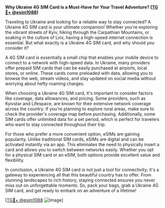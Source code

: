 **Why Ukraine 4G SIM Card is a Must-Have for Your Travel Adventure? [[TG💪+ @esim1088](https://t.me/s/esim1088)]**

Traveling to Ukraine and looking for a reliable way to stay connected? A Ukraine 4G SIM card is your ultimate companion! Whether you're exploring the vibrant streets of Kyiv, hiking through the Carpathian Mountains, or soaking in the culture of Lviv, having a high-speed internet connection is essential. But what exactly is a Ukraine 4G SIM card, and why should you consider it?

A 4G SIM card is essentially a small chip that enables your mobile device to connect to a network with high-speed data. In Ukraine, many providers offer prepaid SIM cards that can be easily purchased at airports, local stores, or online. These cards come preloaded with data, allowing you to browse the web, stream videos, and stay updated on social media without worrying about hefty roaming charges.

When choosing a Ukraine 4G SIM card, it's important to consider factors like coverage, data allowances, and pricing. Some providers, such as Kyivstar and Lifespace, are known for their extensive network coverage across the country. If you're planning to explore rural areas, make sure to check the provider's coverage map before purchasing. Additionally, some SIM cards offer unlimited data for a set period, which is perfect for travelers who want to stay connected throughout their trip.

For those who prefer a more convenient option, eSIMs are gaining popularity. Unlike traditional SIM cards, eSIMs are digital and can be activated instantly via an app. This eliminates the need to physically insert a card and allows you to switch between networks easily. Whether you opt for a physical SIM card or an eSIM, both options provide excellent value and flexibility.

In conclusion, a Ukraine 4G SIM card is not just a tool for connectivity; it's a gateway to experiencing all that this beautiful country has to offer. From stunning landscapes to rich history, staying connected ensures you never miss out on unforgettable moments. So, pack your bags, grab a Ukraine 4G SIM card, and get ready to embark on an adventure of a lifetime!

[[TG💪+ @esim1088](https://t.me/s/esim1088) ![Image](https://i.postimg.cc/Y0z9fWf4/image.png)]
